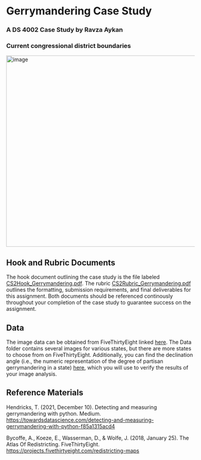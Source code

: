 # Gerrymandering Case Study
### A DS 4002 Case Study by Ravza Aykan

### Current congressional district boundaries
<img width="511" alt="image" src="https://github.com/ravza22/DS4002_CS2/assets/112036611/10df69ba-2055-46dc-badd-8d7d7508485d">

## Hook and Rubric Documents
The hook document outlining the case study is the file labeled [CS2Hook_Gerrymandering.pdf](/CS2Hook_Gerrymandering.pdf). The rubric [CS2Rubric_Gerrymandering.pdf](/CS2Rubric_Gerrymandering.pdf) outlines the formatting, submission requirements, and final deliverables for this assignment. Both documents should be referenced continously throughout your completion of the case study to guarantee success on the assignment.

## Data
The image data can be obtained from FiveThirtyEight linked [here](https://projects.fivethirtyeight.com/redistricting-maps/). The Data folder contains several images for various states, but there are more states to choose from on FiveThirtyEight. Additionally, you can find the declination angle (i.e., the numeric representation of the degree of partisan gerrymandering in a state) [here](https://observablehq.com/@sahilchinoy/gerrymandering-the-declination-function), which you will use to verify the results of your image analysis. 

## Reference Materials
Hendricks, T. (2021, December 10). Detecting and measuring gerrymandering with python. Medium. https://towardsdatascience.com/detecting-and-measuring-gerrymandering-with-python-f85a1315acd4 

Bycoffe, A., Koeze, E., Wasserman, D., & Wolfe, J. (2018, January 25). The Atlas Of Redistricting. FiveThirtyEight. https://projects.fivethirtyeight.com/redistricting-maps
